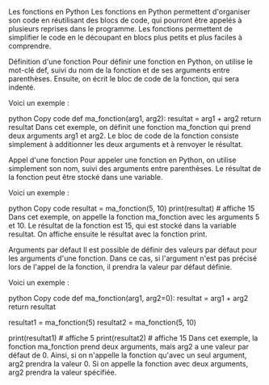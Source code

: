 
Les fonctions en Python
Les fonctions en Python permettent d'organiser son code en réutilisant des blocs de code, qui pourront être appelés à plusieurs reprises dans le programme. Les fonctions permettent de simplifier le code en le découpant en blocs plus petits et plus faciles à comprendre.

Définition d'une fonction
Pour définir une fonction en Python, on utilise le mot-clé def, suivi du nom de la fonction et de ses arguments entre parenthèses. Ensuite, on écrit le bloc de code de la fonction, qui sera indenté.

Voici un exemple :

python
Copy code
def ma_fonction(arg1, arg2):
    resultat = arg1 + arg2
    return resultat
Dans cet exemple, on définit une fonction ma_fonction qui prend deux arguments arg1 et arg2. Le bloc de code de la fonction consiste simplement à additionner les deux arguments et à renvoyer le résultat.

Appel d'une fonction
Pour appeler une fonction en Python, on utilise simplement son nom, suivi des arguments entre parenthèses. Le résultat de la fonction peut être stocké dans une variable.

Voici un exemple :

python
Copy code
resultat = ma_fonction(5, 10)
print(resultat)  # affiche 15
Dans cet exemple, on appelle la fonction ma_fonction avec les arguments 5 et 10. Le résultat de la fonction est 15, qui est stocké dans la variable resultat. On affiche ensuite le résultat avec la fonction print.

Arguments par défaut
Il est possible de définir des valeurs par défaut pour les arguments d'une fonction. Dans ce cas, si l'argument n'est pas précisé lors de l'appel de la fonction, il prendra la valeur par défaut définie.

Voici un exemple :

python
Copy code
def ma_fonction(arg1, arg2=0):
    resultat = arg1 + arg2
    return resultat

resultat1 = ma_fonction(5)
resultat2 = ma_fonction(5, 10)

print(resultat1)  # affiche 5
print(resultat2)  # affiche 15
Dans cet exemple, la fonction ma_fonction prend deux arguments, mais arg2 a une valeur par défaut de 0. Ainsi, si on n'appelle la fonction qu'avec un seul argument, arg2 prendra la valeur 0. Si on appelle la fonction avec deux arguments, arg2 prendra la valeur spécifiée.
